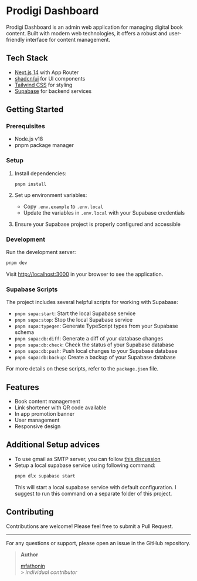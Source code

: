 # Prodigi Dashboard

Prodigi Dashboard is an admin web application for managing digital book content. Built with modern web technologies, it offers a robust and user-friendly interface for content management.

## Tech Stack

- [Next.js 14](https://nextjs.org/docs) with App Router
- [shadcn/ui](https://ui.shadcn.com) for UI components
- [Tailwind CSS](https://tailwindcss.com) for styling
- [Supabase](https://supabase.com) for backend services

## Getting Started

### Prerequisites

- Node.js v18
- pnpm package manager

### Setup

1. Install dependencies:

   ```
   pnpm install
   ```

1. Set up environment variables:

   - Copy `.env.example` to `.env.local`
   - Update the variables in `.env.local` with your Supabase credentials

1. Ensure your Supabase project is properly configured and accessible

### Development

Run the development server:

```bash
pnpm dev
```

Visit [http://localhost:3000](http://localhost:3000) in your browser to see the application.

### Supabase Scripts

The project includes several helpful scripts for working with Supabase:

- `pnpm supa:start`: Start the local Supabase service
- `pnpm supa:stop`: Stop the local Supabase service
- `pnpm supa:typegen`: Generate TypeScript types from your Supabase schema
- `pnpm supa:db:diff`: Generate a diff of your database changes
- `pnpm supa:db:check`: Check the status of your Supabase database
- `pnpm supa:db:push`: Push local changes to your Supabase database
- `pnpm supa:db:backup`: Create a backup of your Supabase database

For more details on these scripts, refer to the `package.json` file.

## Features

- Book content management
- Link shortener with QR code available
- In app promotion banner
- User management
- Responsive design

## Additional Setup advices

- To use gmail as SMTP server, you can follow [this discussion](https://github.com/orgs/supabase/discussions/19646)
- Setup a local supabase service using following command:
  ```bash
  pnpm dlx supabase start
  ```
  This will start a local supabase service with default configuration. I suggest to run this command on a separate folder of this project.

## Contributing

Contributions are welcome! Please feel free to submit a Pull Request.

---

For any questions or support, please open an issue in the GitHub repository.

> **Author**
>
> [mfathonin](https://github.com/mfathonin) <br/> > _individual contributor_

